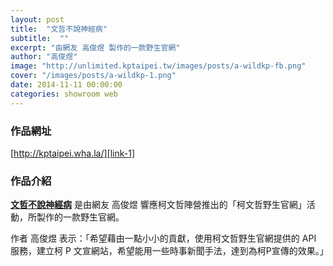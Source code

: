 ```yaml
---
layout: post
title:  "文哲不說神經病"
subtitle:  ""
excerpt: "由網友 高俊煜 製作的一款野生官網"
author: "高俊煜"
image: "http://unlimited.kptaipei.tw/images/posts/a-wildkp-fb.png"
cover: "/images/posts/a-wildkp-1.png"
date: 2014-11-11 00:00:00
categories: showroom web
---
```


[link-1]:http://kptaipei.wha.la/

### 作品網址
[http://kptaipei.wha.la/][link-1]

### 作品介紹
<strong>[文哲不說神經病][link-1]</strong> 是由網友 高俊煜 響應柯文哲陣營推出的「柯文哲野生官網」活動，所製作的一款野生官網。

作者 高俊煜 表示：「希望藉由一點小小的貢獻，使用柯文哲野生官網提供的 API 服務，建立柯 P 文宣網站，希望能用一些時事新聞手法，達到為柯P宣傳的效果。」
